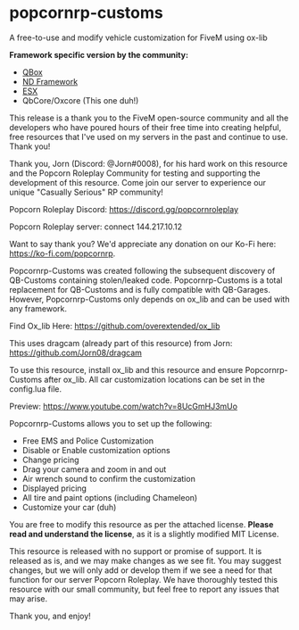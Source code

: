 # popcornrp-customs
A free-to-use and modify vehicle customization for FiveM using ox-lib


**Framework specific version by the community:**
- [QBox](https://github.com/Qbox-project/qbx_customs)
- [ND Framework](https://github.com/TheStoicBear/popcornrp-customs)
- [ESX](https://github.com/Sampuke/popcornrp-customs)
- QbCore/Oxcore (This one duh!)

This release is a thank you to the FiveM open-source community and all the developers who have poured hours of their free time into creating helpful, free resources that I've used on my servers in the past and continue to use. Thank you!

Thank you, Jorn (Discord: @Jorn#0008), for his hard work on this resource and the Popcorn Roleplay Community for testing and supporting the development of this resource. Come join our server to experience our unique "Casually Serious" RP community!

Popcorn Roleplay Discord: https://discord.gg/popcornroleplay

Popcorn Roleplay server: connect 144.217.10.12

Want to say thank you? We'd appreciate any donation on our Ko-Fi here: https://ko-fi.com/popcornrp.

Popcornrp-Customs was created following the subsequent discovery of QB-Customs containing stolen/leaked code. Popcornrp-Customs is a total replacement for QB-Customs and is fully compatible with QB-Garages. However, Popcornrp-Customs only depends on ox_lib and can be used with any framework.

Find Ox_lib Here: https://github.com/overextended/ox_lib

This uses dragcam (already part of this resource) from Jorn:  https://github.com/Jorn08/dragcam

To use this resource, install ox_lib and this resource and ensure Popcornrp-Customs after ox_lib. All car customization locations can be set in the config.lua file.

Preview: https://www.youtube.com/watch?v=8UcGmHJ3mUo

Popcornrp-Customs allows you to set up the following:

- Free EMS and Police Customization
- Disable or Enable customization options
- Change pricing
- Drag your camera and zoom in and out
- Air wrench sound to confirm the customization
- Displayed pricing
- All tire and paint options (including Chameleon)
- Customize your car (duh)

You are free to modify this resource as per the attached license. **Please read and understand the license**, as it is a slightly modified MIT License.

This resource is released with no support or promise of support. It is released as is, and we may make changes as we see fit. You may suggest changes, but we will only add or develop them if we see a need for that function for our server Popcorn Roleplay. We have thoroughly tested this resource with our small community, but feel free to report any issues that may arise.

Thank you, and enjoy!
